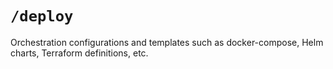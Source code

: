 # `/deploy`

Orchestration configurations and templates such as docker-compose, Helm charts, Terraform definitions, etc.

